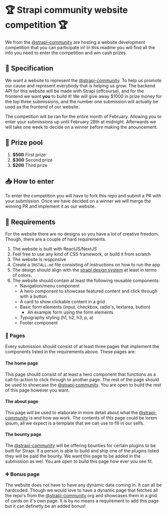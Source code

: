 # 🏆 Strapi community website competition 🏆

We from the [@strapi-community](https://github.com/strapi-community) are hosting a website development competition that you can participate in! In this readme you will find all the info you need to enter the competition and win cash prizes.

## 📝 Specification

We want a website to represent the [@strapi-community](https://github.com/strapi-community). To help us promote our cause and represent everybody that is helping us grow. The backend API for this website will be made with Strapi (offcourse), and for the frontend we want **you** to build it! We will give away $1000 in prize money for the top three submissions, and the number one submission will actually be used as the frontend of our website.

The competition will be ran for the entire month of February. Allowing you to enter your submissions up until February 28th at midnight. Afterwards we will take one week to decide on a winner before making the anouncement.

## 💸 Prize pool

1. **$500** First prize
2. **$300** Second prize
3. **$200** Third prize

## 📥 How to enter

To enter the competition you will have to fork this repo and submit a PR with your submission. Once we have decided on a winner we will merge the winning PR and implement it as our website.

## 📢 Requirements

For the website there are no designs so you have a lot of creative freedom. Though, there are a couple of hard requirements.

1. The website is built with ReactJS/NextJS
2. Feel free to use any kind of CSS framework, or build it from scratch
3. The website is responsive
4. Create a `INSTALL.md` file consisting of instructions on how to run the app
5. The design should align with the [strapi design system](https://design-system.strapi.io/) at least in terms of colors.
6. The website should contain at least the following reusable components:
  	- Navigation/menu component
  	- A hero component to showcase featured content and click through with a button
  	- A card to show clickable content in a grid
  	- Basic form elements (input, checkbox, radio's, textarea, button)
	  - An example form using the form elements
  	- Typography styling (h1, h2, h3, p, a)
  	- Footer component

### 📜 Pages

Every submission should consist of at least three pages that implement the components listed in the requirements above. These pages are:

#### The home page
This page should consist of at least a hero component that functions as a call-to-action to click through to another page.
The rest of the page should be used to showcase the [@strapi-community](https://github.com/strapi-community). You are open to build the rest of this page however you want.

#### The about page
This page will be used to elaborate in more detail about what the [@strapi-community](https://github.com/strapi-community) is and how we work. The contents of this page could be lorem ipsum, all we expect is a template that we can use to fill in our selfs.

#### The bounty page
The [@strapi-community](https://github.com/strapi-community) will be offering bounties for certain plugins to be built for Strapi. If a person is able to build and ship one of the plugins listed they will be paid the bounty. We want this page to be added in the submission as wel. You are open to build this page how ever you see fit.

### ➕ Bonus page

The website does not have to have any dynamic data coming in. It can all be hardcoded. Though we would love to have a dynamic page that fetches all the repo's from the [@strapi-community](https://github.com/strapi-community) org and showcases them in a grid of cards on it's own page. It is by no means a requirement to add this page but it can definetly be an added bonus!

